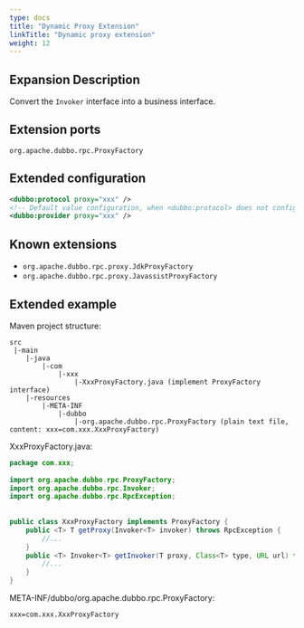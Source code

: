 ```yaml
---
type: docs
title: "Dynamic Proxy Extension"
linkTitle: "Dynamic proxy extension"
weight: 12
---
```


## Expansion Description

Convert the `Invoker` interface into a business interface.

## Extension ports

`org.apache.dubbo.rpc.ProxyFactory`

## Extended configuration

```xml
<dubbo:protocol proxy="xxx" />
<!-- Default value configuration, when <dubbo:protocol> does not configure proxy attribute, use this configuration -->
<dubbo:provider proxy="xxx" />
```

## Known extensions

* `org.apache.dubbo.rpc.proxy.JdkProxyFactory`
* `org.apache.dubbo.rpc.proxy.JavassistProxyFactory`

## Extended example

Maven project structure:

```
src
 |-main
    |-java
        |-com
            |-xxx
                |-XxxProxyFactory.java (implement ProxyFactory interface)
    |-resources
        |-META-INF
            |-dubbo
                |-org.apache.dubbo.rpc.ProxyFactory (plain text file, content: xxx=com.xxx.XxxProxyFactory)
```

XxxProxyFactory.java:

```java
package com.xxx;
 
import org.apache.dubbo.rpc.ProxyFactory;
import org.apache.dubbo.rpc.Invoker;
import org.apache.dubbo.rpc.RpcException;
 
 
public class XxxProxyFactory implements ProxyFactory {
    public <T> T getProxy(Invoker<T> invoker) throws RpcException {
        //...
    }
    public <T> Invoker<T> getInvoker(T proxy, Class<T> type, URL url) throws RpcException {
        //...
    }
}
```

META-INF/dubbo/org.apache.dubbo.rpc.ProxyFactory:

```properties
xxx=com.xxx.XxxProxyFactory
```